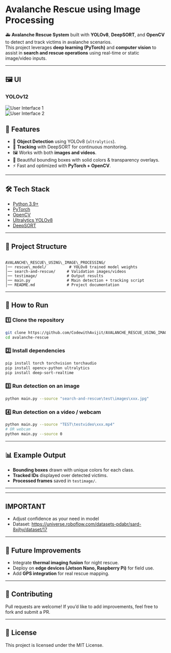 

# Avalanche Rescue using Image Processing

🚑 **Avalanche Rescue System** built with **YOLOv8**, **DeepSORT**, and **OpenCV** to detect and track victims in avalanche scenarios.  
This project leverages **deep learning (PyTorch)** and **computer vision** to assist in **search and rescue operations** using real-time or static image/video inputs.

---
## 🖼️ UI

### YOLOv12

![User Interface 1](testimage\test1.jpg)  
![User Interface 2](testimage\test2.jpg)

## 📌 Features
- 🎯 **Object Detection** using YOLOv8 (`ultralytics`).
- 🧭 **Tracking** with DeepSORT for continuous monitoring.
- 🖼️ Works with both **images and videos**.
- 🎨 Beautiful bounding boxes with solid colors & transparency overlays.
- ⚡ Fast and optimized with **PyTorch + OpenCV**.

---

## 🛠️ Tech Stack
- [Python 3.9+](https://www.python.org/)
- [PyTorch](https://pytorch.org/)  
- [OpenCV](https://opencv.org/)  
- [Ultralytics YOLOv8](https://github.com/ultralytics/ultralytics)  
- [DeepSORT](https://github.com/ZQPei/deep_sort_pytorch)  

---

## 📂 Project Structure
```

AVALANCHE\_RESCUE\_USING\_IMAGE\_PROCESSING/
│── rescue\_model/          # YOLOv8 trained model weights
│── search-and-rescue/     # Validation images/videos
│── testimage/             # Output results
│── main.py                # Main detection + tracking script
│── README.md              # Project documentation

````

---

## 🚀 How to Run

### 1️⃣ Clone the repository
```bash
git clone https://github.com/CodewithAvijit/AVALANCHE_RESCUE_USING_IMAGE_PROCESSING_AND_VIDEO_PROCESSING.git
cd avalanche-rescue
````

### 2️⃣ Install dependencies

```bash
pip install torch torchvision torchaudio
pip install opencv-python ultralytics
pip install deep-sort-realtime
```

### 3️⃣ Run detection on an image

```bash
python main.py --source "search-and-rescue\test\images\xxx.jpg"
```

### 4️⃣ Run detection on a video / webcam

```bash
python main.py --source "TEST\testvideo\xxx.mp4"
# OR webcam
python main.py --source 0
```

---

## 📊 Example Output

* **Bounding boxes** drawn with unique colors for each class.
* **Tracked IDs** displayed over detected victims.
* **Processed frames** saved in `testimage/`.

---
---
## IMPORTANT
* Adjust confidence as your need in model
* Dataset: https://universe.roboflow.com/datasets-pdabr/sard-8xjhy/dataset/17
---
## 📖 Future Improvements

* Integrate **thermal imaging fusion** for night rescue.
* Deploy on **edge devices (Jetson Nano, Raspberry Pi)** for field use.
* Add **GPS integration** for real rescue mapping.

---

## 🤝 Contributing

Pull requests are welcome! If you’d like to add improvements, feel free to fork and submit a PR.

---

## 📜 License

This project is licensed under the MIT License.


